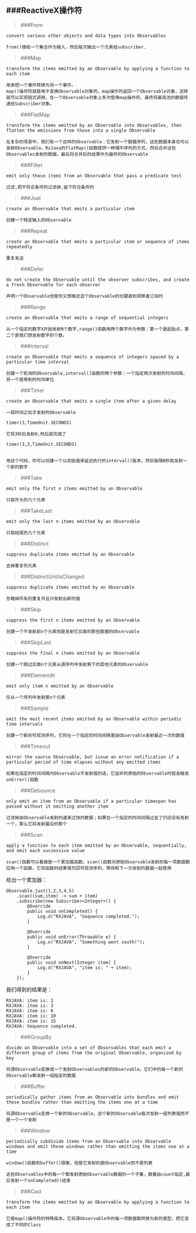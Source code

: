 ###ReactiveX操作符
---
>###From

	convert various other objects and data types into Observables

	from()接收一个集合作为输入，然后每次输出一个元素给subscriber.
	
>###Map

	transform the items emitted by an Observable by applying a function to each item

	用来把一个事件转换为另一个事件。
	map()操作符就是用于变换Observable对象的，map操作符返回一个Observable对象，这样就可以实现链式调用，在一个Observable对象上多次使用map操作符，最终将最简洁的数据传递给Subscriber对象。

>###FlatMap

	transform the items emitted by an Observable into Observables, then flatten the emissions from those into a single Observable

	在复杂的场景中，我们有一个这样的Observable：它发射一个数据序列，这些数据本身也可以发射Observable。RxJava的flatMap()函数提供一种铺平序列的方式，然后合并这些Observables发射的数据，最后将合并后的结果作为最终的Observable

>###Filter 

	emit only those items from an Observable that pass a predicate test	

	过滤,把不符合条件的过滤掉,留下符合条件的

>###Just

	create an Observable that emits a particular item

	创建一个特定输入的Observable

>###Repeat

	create an Observable that emits a particular item or sequence of items repeatedly

	重复发送

>###Defer

	do not create the Observable until the observer subscribes, and create a fresh Observable for each observer

	声明一个Observable但是你又想推迟这个Observable的创建直到观察者订阅时

>###Range

	create an Observable that emits a range of sequential integers

	从一个指定的数字X开始发射N个数字,range()函数用两个数字作为参数：第一个是起始点，第二个是我们想发射数字的个数。

>###Interval

	create an Observable that emits a sequence of integers spaced by a particular time interval

	创建一个轮询的Observable,interval()函数的两个参数：一个指定两次发射的时间间隔，另一个是用到的时间单位

>###Timer

	create an Observable that emits a single item after a given delay

	一段时间之后才发射的Observable

	timer(3,TimeUnit.SECONDS)

	它将3秒后发射0,然后就完成了

	timer(3,3,TimeUnit.SECONDS)

	
	用这个代码，你可以创建一个以初始值来延迟执行的interval()版本，然后每隔N秒就发射一个新的数字

>###Take

	emit only the first n items emitted by an Observable

	只取开头的几个元素

>###TakeLast

	emit only the last n items emitted by an Observable

	只取结尾的几个元素
	
>###Distinct

	suppress duplicate items emitted by an Observable

	去掉重复的元素
	
>###DistinctUntilsChanged

	suppress duplicate items emitted by an Observable

	忽略掉所有的重复并且只发射出新的值

>###Skip

	suppress the first n items emitted by an Observable

	创建一个不发射前n个元素而是发射它后面的那些数据的Observable

>###SkipLast

	suppress the final n items emitted by an Observable

	创建一个跳过后面n个元素从源序列中发射剩下的其他元素的Observable	
	
>###ElementAt

	emit only item n emitted by an Observable

	仅从一个序列中发射第n个元素
	
>###Sample

	emit the most recent items emitted by an Observable within periodic time intervals
	
	创建一个新的可观测序列，它将在一个指定的时间间隔里由Observable发射最近一次的数值
	
>###Timeout

	mirror the source Observable, but issue an error notification if a particular period of time elapses without any emitted items
	
	如果在指定的时间间隔内Observable不发射值的话，它监听的原始的Observable时就会触发onError()函数
	
>###Debounce

	only emit an item from an Observable if a particular timespan has passed without it emitting another item
	
	过滤掉由Observable发射的速率过快的数据；如果在一个指定的时间间隔过去了仍旧没有发射一个，那么它将发射最后的那个
	
>###Scan

	apply a function to each item emitted by an Observable, sequentially, and emit each successive value

	scan()函数可以看做是一个累加器函数。scan()函数对原始Observable发射的每一项数据都应用一个函数，它将函数的结果填充回可观测序列，等待和下一次发射的数据一起使用

给出一个累加器：

	Observable.just(1,2,3,4,5)
        .scan((sum,item) -> sum + item)
        .subscribe(new Subscriber<Integer>() {
            @Override
            public void onCompleted() {
                Log.d("RXJAVA", "Sequence completed.");
            }
 
            @Override
            public void onError(Throwable e) {
                Log.e("RXJAVA", "Something went south!");
            }
 
            @Override
            public void onNext(Integer item) {
                Log.d("RXJAVA", "item is: " + item);
            }
        });
        
我们得到的结果是：
        
	RXJAVA: item is: 1
	RXJAVA: item is: 3
	RXJAVA: item is: 6
	RXJAVA: item is: 10
	RXJAVA: item is: 15
	RXJAVA: Sequence completed.

>###GroupBy

	divide an Observable into a set of Observables that each emit a different group of items from the original Observable, organized by key

	将源Observable变换成一个发射Observables的新的Observable。它们中的每一个新的Observable都发射一组指定的数据
	
>###Buffer

	periodically gather items from an Observable into bundles and emit these bundles rather than emitting the items one at a time

	将源Observable变换一个新的Observable，这个新的Observable每次发射一组列表值而不是一个一个发射

>###Window

	periodically subdivide items from an Observable into Observable windows and emit these windows rather than emitting the items one at a time

	window()函数和buffer()很像，但是它发射的是Observable而不是列表
	
	这些Observables中的每一个都发射原始Observable数据的一个子集，数量由count指定,最后发射一个onCompleted()结束

>###Cast

	transform the items emitted by an Observable by applying a function to each item

	它是map()操作符的特殊版本。它将源Observable中的每一项数据都转换为新的类型，把它变成了不同的Class

	
	
	
	
